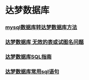 # 达梦数据库



### [mysql数据库转达梦数据库方法](https://blog.csdn.net/boywcx/article/details/82657338)

### [达梦数据库 无效的表或试图名问题](https://blog.csdn.net/okhymok/article/details/103682829)

### [达梦数据库SQL指南](https://cread.jd.com/read/startRead.action?bookId=30352642&readType=1)

### [达梦数据库常用sql语句](https://blog.csdn.net/qq_42000661/article/details/108887134)

